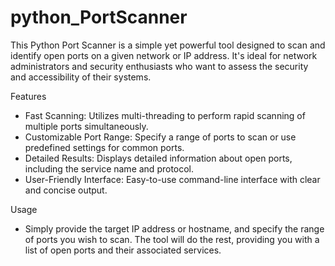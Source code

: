 # python_PortScanner
This Python Port Scanner is a simple yet powerful tool designed to scan and identify open ports on a given network or IP address. It's ideal for network administrators and security enthusiasts who want to assess the security and accessibility of their systems.

Features
- Fast Scanning: Utilizes multi-threading to perform rapid scanning of multiple ports simultaneously.
- Customizable Port Range: Specify a range of ports to scan or use predefined settings for common ports.
- Detailed Results: Displays detailed information about open ports, including the service name and protocol.
- User-Friendly Interface: Easy-to-use command-line interface with clear and concise output.

  
Usage
- Simply provide the target IP address or hostname, and specify the range of ports you wish to scan. The tool will do the rest, providing you with a list of open ports and their associated services.
